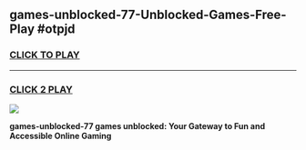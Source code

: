 
## games-unblocked-77-Unblocked-Games-Free-Play #otpjd
<h3>
<a href="https://us.freeplayer.one?title=games-unblocked-77&ref=9M">CLICK TO PLAY</a></h3>
<hr>

<h3>
<a href="https://us.freeplayer.one?title=games-unblocked-77&ref=9M">CLICK 2 PLAY</a>
  
</h3>

<a href="https://us.freeplayer.one?title=games-unblocked-77&ref=9M"><img src="https://clearcache.store/games.png"></a>


**games-unblocked-77 games unblocked: Your Gateway to Fun and Accessible Online Gaming**
